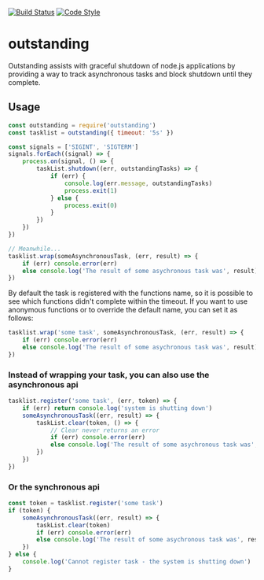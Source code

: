 [![Build Status](https://img.shields.io/travis/guidesmiths/outstanding/master.svg)](https://travis-ci.org/guidesmiths/outstanding)
[![Code Style](https://img.shields.io/badge/code%20style-imperative-brightgreen.svg)](https://github.com/guidesmiths/eslint-config-imperative)
# outstanding

Outstanding assists with graceful shutdown of node.js applications by providing a way to track asynchronous tasks and block shutdown until they complete.

## Usage
```js
const outstanding = require('outstanding')
const tasklist = outstanding({ timeout: '5s' })

const signals = ['SIGINT', 'SIGTERM']
signals.forEach((signal) => {
    process.on(signal, () => {
        taskList.shutdown((err, outstandingTasks) => {
            if (err) {
                console.log(err.message, outstandingTasks)
                process.exit(1)
            } else {
                process.exit(0)
            }
        })
    })
})

// Meanwhile...
tasklist.wrap(someAsynchronousTask, (err, result) => {
    if (err) console.error(err)
    else console.log('The result of some asychronous task was', result)
})
```
By default the task is registered with the functions name, so it is possible to see which functions didn't complete within the timeout. If you want to use anonymous functions or to override the default name, you can set it as follows:

```js
tasklist.wrap('some task', someAsynchronousTask, (err, result) => {
    if (err) console.error(err)
    else console.log('The result of some asychronous task was', result)
})
```

### Instead of wrapping your task, you can also use the asynchronous api
```js
tasklist.register('some task', (err, token) => {
    if (err) return console.log('system is shutting down')
    someAsynchronousTask((err, result) => {
        taskList.clear(token, () => {
            // Clear never returns an error
            if (err) console.error(err)
            else console.log('The result of some asychronous task was', result)
        })
    })
})
```

### Or the synchronous api
```js
const token = tasklist.register('some task')
if (token) {
    someAsynchronousTask((err, result) => {
        taskList.clear(token)
        if (err) console.error(err)
        else console.log('The result of some asychronous task was', result)
    })
} else {
    console.log('Cannot register task - the system is shutting down')
}
```


